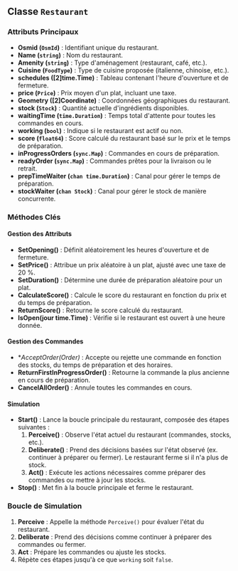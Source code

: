 ## Classe `Restaurant`

### Attributs Principaux
- **Osmid (`OsmId`)** : Identifiant unique du restaurant.
- **Name (`string`)** : Nom du restaurant.
- **Amenity (`string`)** : Type d'aménagement (restaurant, café, etc.).
- **Cuisine (`FoodType`)** : Type de cuisine proposée (italienne, chinoise, etc.).
- **schedules ([2]time.Time)** : Tableau contenant l'heure d'ouverture et de fermeture.
- **price (`Price`)** : Prix moyen d'un plat, incluant une taxe.
- **Geometry ([2]Coordinate)** : Coordonnées géographiques du restaurant.
- **stock (`Stock`)** : Quantité actuelle d'ingrédients disponibles.
- **waitingTime (`time.Duration`)** : Temps total d'attente pour toutes les commandes en cours.
- **working (`bool`)** : Indique si le restaurant est actif ou non.
- **score (`float64`)** : Score calculé du restaurant basé sur le prix et le temps de préparation.
- **inProgressOrders (`sync.Map`)** : Commandes en cours de préparation.
- **readyOrder (`sync.Map`)** : Commandes prêtes pour la livraison ou le retrait.
- **prepTimeWaiter (`chan time.Duration`)** : Canal pour gérer le temps de préparation.
- **stockWaiter (`chan Stock`)** : Canal pour gérer le stock de manière concurrente.

### Méthodes Clés

#### Gestion des Attributs
- **SetOpening()** : Définit aléatoirement les heures d'ouverture et de fermeture.
- **SetPrice()** : Attribue un prix aléatoire à un plat, ajusté avec une taxe de 20 %.
- **SetDuration()** : Détermine une durée de préparation aléatoire pour un plat.
- **CalculateScore()** : Calcule le score du restaurant en fonction du prix et du temps de préparation.
- **ReturnScore()** : Retourne le score calculé du restaurant.
- **IsOpen(jour time.Time)** : Vérifie si le restaurant est ouvert à une heure donnée.

#### Gestion des Commandes
- **AcceptOrder(*Order)** : Accepte ou rejette une commande en fonction des stocks, du temps de préparation et des horaires.
- **ReturnFirstInProgressOrder()** : Retourne la commande la plus ancienne en cours de préparation.
- **CancelAllOrder()** : Annule toutes les commandes en cours.

#### Simulation
- **Start()** : Lance la boucle principale du restaurant, composée des étapes suivantes :
  1. **Perceive()** : Observe l'état actuel du restaurant (commandes, stocks, etc.).
  2. **Deliberate()** : Prend des décisions basées sur l'état observé (ex. continuer à préparer ou fermer). Le restaurant ferme si il n'a plus de stock.
  3. **Act()** : Exécute les actions nécessaires comme préparer des commandes ou mettre à jour les stocks.
- **Stop()** : Met fin à la boucle principale et ferme le restaurant.

### Boucle de Simulation
1. **Perceive** : Appelle la méthode `Perceive()` pour évaluer l'état du restaurant.
2. **Deliberate** : Prend des décisions comme continuer à préparer des commandes ou fermer.
3. **Act** : Prépare les commandes ou ajuste les stocks.
4. Répète ces étapes jusqu'à ce que `working` soit `false`.

